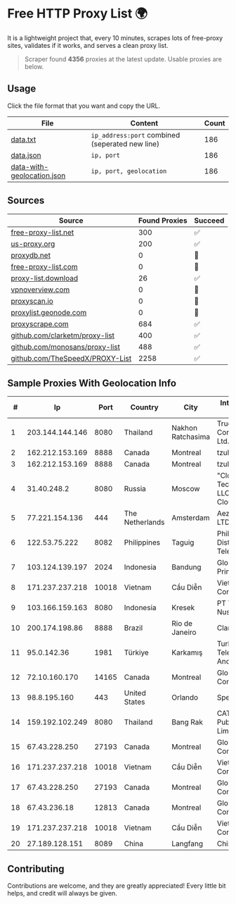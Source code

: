 
# Free HTTP Proxy List 🌍

It is a lightweight project that, every 10 minutes, scrapes lots of free-proxy sites, validates if it works, and serves a clean proxy list.


> Scraper found **4356** proxies at the latest update. Usable proxies are below.

## Usage

Click the file format that you want and copy the URL.


|File|Content|Count|
|----|-------|-----|
|[data.txt](https://raw.githubusercontent.com/themiralay/Proxy-List-World/master/data.txt)|`ip_address:port` combined (seperated new line)|186|
|[data.json](https://raw.githubusercontent.com/themiralay/Proxy-List-World/master/data.json)|`ip, port`|186|
|[data-with-geolocation.json](https://raw.githubusercontent.com/themiralay/Proxy-List-World/master/data-with-geolocation.json)|`ip, port, geolocation`|186|

## Sources

|Source|Found Proxies|Succeed|
|------|-------------|-------|
|[free-proxy-list.net](https://free-proxy-list.net)|300|✅|
|[us-proxy.org](https://www.us-proxy.org)|200|✅|
|[proxydb.net](http://proxydb.net)|0|🚫|
|[free-proxy-list.com](https://free-proxy-list.com/?page=&port=&type%5B%5D=http&type%5B%5D=https&up_time=0&search=Search)|0|🚫|
|[proxy-list.download](https://www.proxy-list.download/HTTP)|26|✅|
|[vpnoverview.com](https://vpnoverview.com/privacy/anonymous-browsing/free-proxy-servers)|0|🚫|
|[proxyscan.io](https://www.proxyscan.io)|0|🚫|
|[proxylist.geonode.com](https://proxylist.geonode.com/api/proxy-list?limit=300&page=1&sort_by=lastChecked&sort_type=desc&protocols=http,https)|0|🚫|
|[proxyscrape.com](https://api.proxyscrape.com/v2/?request=displayproxies&protocol=http&timeout=10000&country=all&ssl=all&anonymity=all)|684|✅|
|[github.com/clarketm/proxy-list](https://raw.githubusercontent.com/clarketm/proxy-list/master/proxy-list-raw.txt)|400|✅|
|[github.com/monosans/proxy-list](https://raw.githubusercontent.com/monosans/proxy-list/main/proxies/http.txt)|488|✅|
|[github.com/TheSpeedX/PROXY-List](https://raw.githubusercontent.com/TheSpeedX/PROXY-List/master/http.txt)|2258|✅|


## Sample Proxies With Geolocation Info

|#|Ip|Port|Country|City|Internet Service Provider|
|-|--|----|-------|----|-------------------------|
|1|203.144.144.146|8080|Thailand|Nakhon Ratchasima|True Internet Corporation CO. Ltd.|
|2|162.212.153.169|8888|Canada|Montreal|tzulo, inc.|
|3|162.212.153.169|8888|Canada|Montreal|tzulo, inc.|
|4|31.40.248.2|8080|Russia|Moscow|"Cloud Technologies" LLC trading as Cloud.ru|
|5|77.221.154.136|444|The Netherlands|Amsterdam|Aeza International LTD|
|6|122.53.75.222|8082|Philippines|Taguig|Philippine Long Distance Telephone Co.|
|7|103.124.139.197|2024|Indonesia|Bandung|Global Media Data Prima|
|8|171.237.237.218|10018|Vietnam|Cầu Diễn|Viettel Corporation|
|9|103.166.159.163|8080|Indonesia|Kresek|PT Timor Lintas Nusantara|
|10|200.174.198.86|8888|Brazil|Rio de Janeiro|Claro S.A|
|11|95.0.142.36|1981|Türkiye|Karkamış|Turk Telekomunikasyon Anonim Sirketi|
|12|72.10.160.170|14165|Canada|Montreal|GloboTech Communications|
|13|98.8.195.160|443|United States|Orlando|Spectrum|
|14|159.192.102.249|8080|Thailand|Bang Rak|CAT Telecom Public Company Limited|
|15|67.43.228.250|27193|Canada|Montreal|GloboTech Communications|
|16|171.237.237.218|10018|Vietnam|Cầu Diễn|Viettel Corporation|
|17|67.43.228.250|27193|Canada|Montreal|GloboTech Communications|
|18|67.43.236.18|12813|Canada|Montreal|GloboTech Communications|
|19|171.237.237.218|10018|Vietnam|Cầu Diễn|Viettel Corporation|
|20|27.189.128.151|8089|China|Langfang|Chinanet|



## Contributing

Contributions are welcome, and they are greatly appreciated! Every
little bit helps, and credit will always be given.

